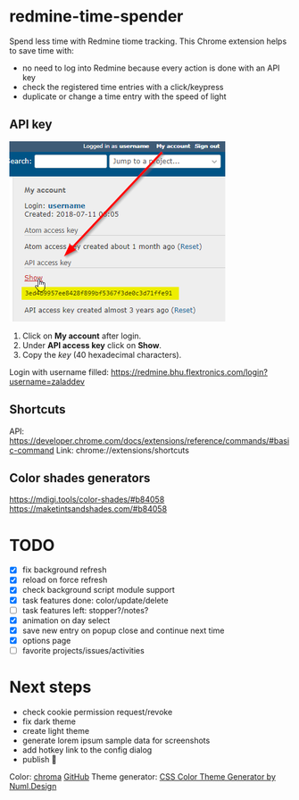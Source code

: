 redmine-time-spender
====================

Spend less time with Redmine tiome tracking.
This Chrome extension helps to save time with:
* no need to log into Redmine because every action is done with an API key
* check the registered time entries with a click/keypress
* duplicate or change a time entry with the speed of light

API key
-------

![key](API-key.png)
1. Click on **My account** after login.
2. Under **API access key** click on **Show**.
3. Copy the *key* (40 hexadecimal characters).

Login with username filled: https://redmine.bhu.flextronics.com/login?username=zaladdev

Shortcuts
---------

API: https://developer.chrome.com/docs/extensions/reference/commands/#basic-command
Link: chrome://extensions/shortcuts

Color shades generators
-----------------------
https://mdigi.tools/color-shades/#b84058
https://maketintsandshades.com/#b84058

TODO
====
* [x] fix background refresh
* [x] reload on force refresh
* [x] check background script module support
* [x] task features done: color/update/delete
* [ ] task features left: stopper?/notes?
* [x] animation on day select
* [x] save new entry on popup close and continue next time
* [x] options page
* [ ] favorite projects/issues/activities

Next steps
==========
* check cookie permission request/revoke
* fix dark theme
* create light theme
* generate lorem ipsum sample data for screenshots
* add hotkey link to the config dialog
* publish 🍰

Color: [chroma](https://gka.github.io/chroma.js) [GitHub](https://github.com/gka/chroma.js)
Theme generator: [CSS Color Theme Generator by Numl.Design](https://theme.numl.design/)